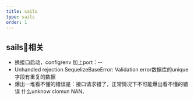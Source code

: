 ```yaml
---
title: sails
type: sails
order: 1
---
```


## sails相关

- 换接口启动，config/env  加上port：--
- Unhandled rejection SequelizeBaseError: Validation error数据库的unique字段有重复的数据
- 爆出一堆看不懂的错误是：接口请求错了，正常情况下不可能爆出看不懂的错误 什么unknow clomun NAN、